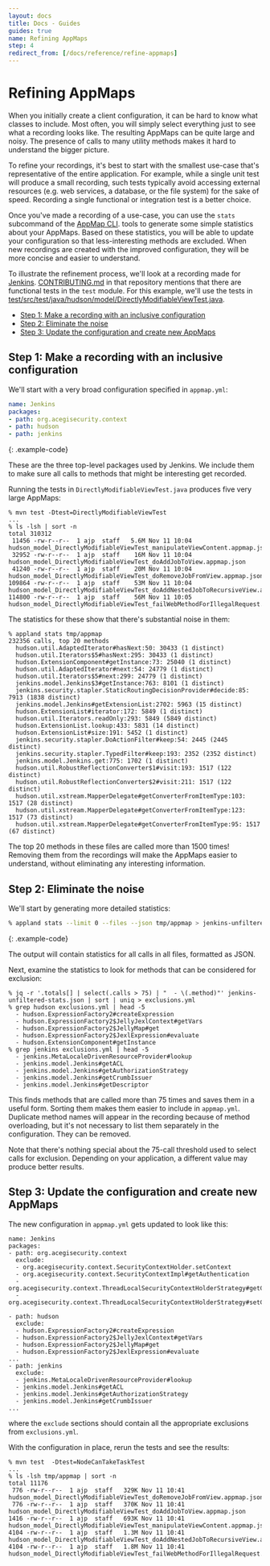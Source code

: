 ```yaml
---
layout: docs
title: Docs - Guides
guides: true
name: Refining AppMaps
step: 4
redirect_from: [/docs/reference/refine-appmaps]
---
```


# Refining AppMaps <!-- omit in toc -->

When you initially create a client configuration, it can be hard to know what classes to
include. Most often, you will simply select everything just to see what a recording looks
like. The resulting AppMaps can be quite large and noisy. The presence of calls to many
utility methods makes it hard to understand the bigger picture.

To refine your recordings, it's best to start with the smallest use-case that's
representative of the entire application. For example, while a single unit test will
produce a small recording, such tests typically avoid accessing external resources
(e.g. web services, a database, or the file system) for the sake of speed. Recording a
single functional or integration test is a better choice.

Once you've made a recording of a use-case, you can use the `stats` subcommand
of the [AppMap CLI](/docs/reference/appmap-client-cli.html).
tools to generate some simple statistics about your AppMaps. Based on these statistics,
you will be able to update your configuration so that less-interesting methods are
excluded. When new recordings are created with the improved configuration, they will be
more concise and easier to understand.

To illustrate the refinement process, we'll look at a recording made for
[Jenkins](https://github.com/land-of-apps/jenkins). [CONTRIBUTING.md](https://github.com/land-of-apps/jenkins/blob/master/CONTRIBUTING.md#testing-changes)
in that repository mentions that there are functional tests in the `test` module. For this
example, we'll use the tests in
[test/src/test/java/hudson/model/DirectlyModifiableViewTest.java](https://github.com/land-of-apps/jenkins/blob/master/test/src/test/java/hudson/model/DirectlyModifiableViewTest.java).

- [Step 1: Make a recording with an inclusive configuration](#step-1-make-a-recording-with-an-inclusive-configuration)
- [Step 2: Eliminate the noise](#step-2-eliminate-the-noise)
- [Step 3: Update the configuration and create new AppMaps](#step-3-update-the-configuration-and-create-new-appmaps)

## Step 1: Make a recording with an inclusive configuration

We'll start with a very broad configuration specified in
`appmap.yml`:

```yaml
name: Jenkins
packages:
- path: org.acegisecurity.context
- path: hudson
- path: jenkins
```
{: .example-code}

These are the three top-level packages used by Jenkins. We include them to make sure all
calls to methods that might be interesting get recorded.

Running the tests in `DirectlyModifiableViewTest.java` produces five very large
AppMaps:

```
% mvn test -Dtest=DirectlyModifiableViewTest
...
% ls -lsh | sort -n
total 310312
 11456 -rw-r--r--  1 ajp  staff   5.6M Nov 11 10:04 hudson_model_DirectlyModifiableViewTest_manipulateViewContent.appmap.json
 32952 -rw-r--r--  1 ajp  staff    16M Nov 11 10:04 hudson_model_DirectlyModifiableViewTest_doAddJobToView.appmap.json
 41240 -rw-r--r--  1 ajp  staff    20M Nov 11 10:04 hudson_model_DirectlyModifiableViewTest_doRemoveJobFromView.appmap.json
109864 -rw-r--r--  1 ajp  staff    53M Nov 11 10:04 hudson_model_DirectlyModifiableViewTest_doAddNestedJobToRecursiveView.appmap.json
114800 -rw-r--r--  1 ajp  staff    56M Nov 11 10:05 hudson_model_DirectlyModifiableViewTest_failWebMethodForIllegalRequest.appmap.jso
```

The statistics for these show that there's substantial noise in them:

```
% appland stats tmp/appmap
232356 calls, top 20 methods
  hudson.util.AdaptedIterator#hasNext:50: 30433 (1 distinct)
  hudson.util.Iterators$5#hasNext:295: 30433 (1 distinct)
  hudson.ExtensionComponent#getInstance:73: 25040 (1 distinct)
  hudson.util.AdaptedIterator#next:54: 24779 (1 distinct)
  hudson.util.Iterators$5#next:299: 24779 (1 distinct)
  jenkins.model.Jenkins$3#getInstance:763: 8101 (1 distinct)
  jenkins.security.stapler.StaticRoutingDecisionProvider#decide:85: 7913 (1838 distinct)
  jenkins.model.Jenkins#getExtensionList:2702: 5963 (15 distinct)
  hudson.ExtensionList#iterator:172: 5849 (1 distinct)
  hudson.util.Iterators.readOnly:293: 5849 (5849 distinct)
  hudson.ExtensionList.lookup:433: 5831 (14 distinct)
  hudson.ExtensionList#size:191: 5452 (1 distinct)
  jenkins.security.stapler.DoActionFilter#keep:54: 2445 (2445 distinct)
  jenkins.security.stapler.TypedFilter#keep:193: 2352 (2352 distinct)
  jenkins.model.Jenkins.get:775: 1702 (1 distinct)
  hudson.util.RobustReflectionConverter$1#visit:193: 1517 (122 distinct)
  hudson.util.RobustReflectionConverter$2#visit:211: 1517 (122 distinct)
  hudson.util.xstream.MapperDelegate#getConverterFromItemType:103: 1517 (28 distinct)
  hudson.util.xstream.MapperDelegate#getConverterFromItemType:123: 1517 (73 distinct)
  hudson.util.xstream.MapperDelegate#getConverterFromItemType:95: 1517 (67 distinct)
```

The top 20 methods in these files are called more than 1500 times! Removing them from the
recordings will make the AppMaps easier to understand, without eliminating any
interesting information.

## Step 2: Eliminate the noise

We'll start by generating more detailed statistics:

```sh
% appland stats --limit 0 --files --json tmp/appmap > jenkins-unfiltered-stats.json
```
{: .example-code}

The output will contain statistics for all calls in all files, formatted as JSON.

Next, examine the statistics to look for methods that can be considered for exclusion:

```
% jq -r '.totals[] | select(.calls > 75) | "  - \(.method)"' jenkins-unfiltered-stats.json | sort | uniq > exclusions.yml
% grep hudson exclusions.yml | head -5
  - hudson.ExpressionFactory2#createExpression
  - hudson.ExpressionFactory2$JellyJexlContext#getVars
  - hudson.ExpressionFactory2$JellyMap#get
  - hudson.ExpressionFactory2$JexlExpression#evaluate
  - hudson.ExtensionComponent#getInstance
% grep jenkins exclusions.yml | head -5
  - jenkins.MetaLocaleDrivenResourceProvider#lookup
  - jenkins.model.Jenkins#getACL
  - jenkins.model.Jenkins#getAuthorizationStrategy
  - jenkins.model.Jenkins#getCrumbIssuer
  - jenkins.model.Jenkins#getDescriptor
```

This finds methods that are called more than 75 times and saves them in a useful
form. Sorting them makes them easier to include in `appmap.yml`. Duplicate
method names will appear in the recording because of method overloading, but it's not
necessary to list them separately in the configuration. They can be removed.

Note that there's nothing special about the 75-call threshold used to select calls for
exclusion. Depending on your application, a different value may produce better results.

## Step 3: Update the configuration and create new AppMaps

The new configuration in `appmap.yml` gets updated to look like this:

```
name: Jenkins
packages:
- path: org.acegisecurity.context
  exclude:
  - org.acegisecurity.context.SecurityContextHolder.setContext
  - org.acegisecurity.context.SecurityContextImpl#getAuthentication
  - org.acegisecurity.context.ThreadLocalSecurityContextHolderStrategy#getContext
  - org.acegisecurity.context.ThreadLocalSecurityContextHolderStrategy#setContext

- path: hudson
  exclude:
  - hudson.ExpressionFactory2#createExpression
  - hudson.ExpressionFactory2$JellyJexlContext#getVars
  - hudson.ExpressionFactory2$JellyMap#get
  - hudson.ExpressionFactory2$JexlExpression#evaluate
...
- path: jenkins
  exclude:
  - jenkins.MetaLocaleDrivenResourceProvider#lookup
  - jenkins.model.Jenkins#getACL
  - jenkins.model.Jenkins#getAuthorizationStrategy
  - jenkins.model.Jenkins#getCrumbIssuer
...
```


where the `exclude` sections should contain all the appropriate exclusions from
`exclusions.yml`.
    
With the configuration in place, rerun the tests and see the results:

```
% mvn test  -Dtest=NodeCanTakeTaskTest
...
% ls -lsh tmp/appmap | sort -n
total 11176
 776 -rw-r--r--  1 ajp  staff   329K Nov 11 10:41 hudson_model_DirectlyModifiableViewTest_doRemoveJobFromView.appmap.json
 776 -rw-r--r--  1 ajp  staff   370K Nov 11 10:41 hudson_model_DirectlyModifiableViewTest_doAddJobToView.appmap.json
1416 -rw-r--r--  1 ajp  staff   693K Nov 11 10:41 hudson_model_DirectlyModifiableViewTest_manipulateViewContent.appmap.json
4104 -rw-r--r--  1 ajp  staff   1.3M Nov 11 10:41 hudson_model_DirectlyModifiableViewTest_doAddNestedJobToRecursiveView.appmap.json
4104 -rw-r--r--  1 ajp  staff   1.8M Nov 11 10:41 hudson_model_DirectlyModifiableViewTest_failWebMethodForIllegalRequest.appmap.json
```
